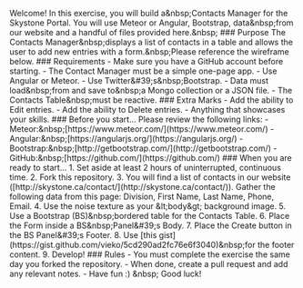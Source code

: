 W e l c o m e ! 
 
 I n   t h i s   e x e r c i s e ,   y o u   w i l l   b u i l d   a & n b s p ; * * C o n t a c t s   M a n a g e r * *   f o r   t h e   S k y s t o n e   P o r t a l .   Y o u   w i l l   u s e   M e t e o r   o r   A n g u l a r ,   B o o t s t r a p ,   d a t a & n b s p ; f r o m   o u r   w e b s i t e   a n d   a   h a n d f u l   o f   f i l e s   p r o v i d e d   h e r e . & n b s p ; 
 
 # # #   P u r p o s e 
 
 T h e   C o n t a c t s   M a n a g e r & n b s p ; d i s p l a y s   a   l i s t   o f   c o n t a c t s   i n   a   t a b l e   a n d   a l l o w s   t h e   u s e r   t o   a d d   n e w   e n t r i e s   w i t h   a   f o r m . & n b s p ; P l e a s e   r e f e r e n c e   t h e   w i r e f r a m e   b e l o w . 
 
 # # #   R e q u i r e m e n t s 
 
 -   M a k e   s u r e   y o u   h a v e   a   G i t H u b   a c c o u n t   b e f o r e   s t a r t i n g . 
 -   T h e   C o n t a c t   M a n a g e r   m u s t   b e   a   s i m p l e   o n e - p a g e   a p p . 
 -   U s e   A n g u l a r   o r   M e t e o r . 
 -   U s e   T w i t t e r & # 3 9 ; s & n b s p ; B o o t s t r a p . 
 -   D a t a   m u s t   l o a d & n b s p ; f r o m   a n d   s a v e   t o & n b s p ; a   M o n g o   c o l l e c t i o n   o r   a   J S O N   f i l e . 
 -   T h e   C o n t a c t s   T a b l e & n b s p ; m u s t   b e   r e a c t i v e . 
 
 # # #   E x t r a   M a r k s 
 
 -   A d d   t h e   a b i l i t y   t o   E d i t   e n t r i e s . 
 -   A d d   t h e   a b i l i t y   t o   D e l e t e   e n t r i e s . 
 -   A n y t h i n g   t h a t   s h o w c a s e s   y o u r   s k i l l s . 
 
 # # #   B e f o r e   y o u   s t a r t . . . 
 
 P l e a s e   r e v i e w   t h e   f o l l o w i n g   l i n k s : 
 
 -   M e t e o r : & n b s p ; [ h t t p s : / / w w w . m e t e o r . c o m / ] ( h t t p s : / / w w w . m e t e o r . c o m / ) 
 -   A n g u l a r : & n b s p ; [ h t t p s : / / a n g u l a r j s . o r g / ] ( h t t p s : / / a n g u l a r j s . o r g / ) 
 -   B o o t s t r a p : & n b s p ; [ h t t p : / / g e t b o o t s t r a p . c o m / ] ( h t t p : / / g e t b o o t s t r a p . c o m / ) 
 -   G i t H u b : & n b s p ; [ h t t p s : / / g i t h u b . c o m / ] ( h t t p s : / / g i t h u b . c o m / ) 
 
 # # #   W h e n   y o u   a r e   r e a d y   t o   s t a r t . . . 
 
 1 .   S e t   a s i d e   a t   l e a s t   2   h o u r s   o f   u n i n t e r r u p t e d ,   c o n t i n u o u s   t i m e . 
 2 .   F o r k   t h i s   r e p o s i t o r y . 
 3 .   Y o u   w i l l   f i n d   a   l i s t   o f   c o n t a c t s   i n   o u r   w e b s i t e   ( [ h t t p : / / s k y s t o n e . c a / c o n t a c t / ] ( h t t p : / / s k y s t o n e . c a / c o n t a c t / ) ) .   G a t h e r   t h e   f o l l o w i n g   d a t a   f r o m   t h i s   p a g e :   * * D i v i s i o n * * ,   * * F i r s t   N a m e * * ,   * * L a s t   N a m e * * ,   * * P h o n e * * ,   * * E m a i l * * . 
 4 .   U s e   t h e   n o i s e   t e x t u r e   a s   y o u r   & l t ; b o d y & g t ;   b a c k g r o u n d   i m a g e . 
 5 .   U s e   a   B o o t s t r a p   ( B S ) & n b s p ; b o r d e r e d   t a b l e   f o r   t h e   C o n t a c t s   T a b l e . 
 6 .   P l a c e   t h e   F o r m   i n s i d e   a   B S & n b s p ; P a n e l & # 3 9 ; s   B o d y . 
 7 .   P l a c e   t h e   C r e a t e   b u t t o n   i n   t h e   B S   P a n e l & # 3 9 ; s   F o o t e r . 
 8 .   U s e   [ t h i s   g i s t ] ( h t t p s : / / g i s t . g i t h u b . c o m / v i e k o / 5 c d 2 9 0 a d 2 f c 7 6 e 6 f 3 0 4 0 ) & n b s p ; f o r   t h e   f o o t e r   c o n t e n t . 
 9 .   D e v e l o p ! 
 
 # # #   R u l e s 
 
 -   Y o u   m u s t   c o m p l e t e   t h e   e x e r c i s e   t h e   s a m e   d a y   y o u   f o r k e d   t h e   r e p o s i t o r y . 
 -   W h e n   d o n e ,   c r e a t e   a   p u l l   r e q u e s t   a n d   a d d   a n y   r e l e v a n t   n o t e s . 
 -   H a v e   f u n   : ) 
 
 & n b s p ; 
 
 G o o d   l u c k ! 
 
 